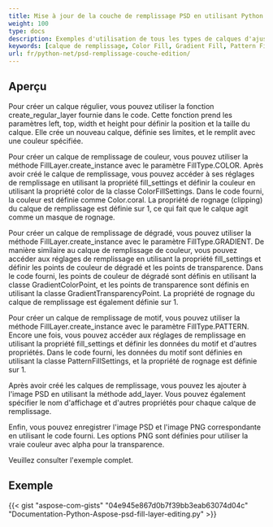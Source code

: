 ```yaml
---
title: Mise à jour de la couche de remplissage PSD en utilisant Python
weight: 100
type: docs
description: Exemples d'utilisation de tous les types de calques d'ajustement, y compris Color Fill, Gradient Fill et Pattern Fill
keywords: [calque de remplissage, Color Fill, Gradient Fill, Pattern Fill, psd api, python, exemple de code]
url: fr/python-net/psd-remplissage-couche-edition/
---
```


## **Aperçu**

Pour créer un calque régulier, vous pouvez utiliser la fonction create_regular_layer fournie dans le code. Cette fonction prend les paramètres left, top, width et height pour définir la position et la taille du calque. Elle crée un nouveau calque, définie ses limites, et le remplit avec une couleur spécifiée.

Pour créer un calque de remplissage de couleur, vous pouvez utiliser la méthode FillLayer.create_instance avec le paramètre FillType.COLOR. Après avoir créé le calque de remplissage, vous pouvez accéder à ses réglages de remplissage en utilisant la propriété fill_settings et définir la couleur en utilisant la propriété color de la classe ColorFillSettings. Dans le code fourni, la couleur est définie comme Color.coral. La propriété de rognage (clipping) du calque de remplissage est définie sur 1, ce qui fait que le calque agit comme un masque de rognage.

Pour créer un calque de remplissage de dégradé, vous pouvez utiliser la méthode FillLayer.create_instance avec le paramètre FillType.GRADIENT. De manière similaire au calque de remplissage de couleur, vous pouvez accéder aux réglages de remplissage en utilisant la propriété fill_settings et définir les points de couleur de dégradé et les points de transparence. Dans le code fourni, les points de couleur de dégradé sont définis en utilisant la classe GradientColorPoint, et les points de transparence sont définis en utilisant la classe GradientTransparencyPoint. La propriété de rognage du calque de remplissage est également définie sur 1.

Pour créer un calque de remplissage de motif, vous pouvez utiliser la méthode FillLayer.create_instance avec le paramètre FillType.PATTERN. Encore une fois, vous pouvez accéder aux réglages de remplissage en utilisant la propriété fill_settings et définir les données du motif et d'autres propriétés. Dans le code fourni, les données du motif sont définies en utilisant la classe PatternFillSettings, et la propriété de rognage est définie sur 1.

Après avoir créé les calques de remplissage, vous pouvez les ajouter à l'image PSD en utilisant la méthode add_layer. Vous pouvez également spécifier le nom d'affichage et d'autres propriétés pour chaque calque de remplissage.

Enfin, vous pouvez enregistrer l'image PSD et l'image PNG correspondante en utilisant le code fourni. Les options PNG sont définies pour utiliser la vraie couleur avec alpha pour la transparence.

Veuillez consulter l'exemple complet.

## **Exemple**
{{< gist "aspose-com-gists" "04e945e867d0b7f39bb3eab63074d04c" "Documentation-Python-Aspose-psd-fill-layer-editing.py" >}}
